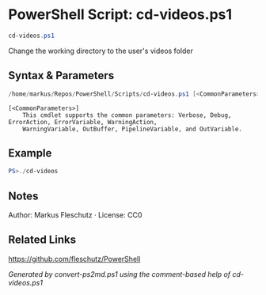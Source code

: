 # PowerShell Script: cd-videos.ps1
```powershell
cd-videos.ps1
```

Change the working directory to the user's videos folder

## Syntax & Parameters
```powershell
/home/markus/Repos/PowerShell/Scripts/cd-videos.ps1 [<CommonParameters>]
```

```
[<CommonParameters>]
    This cmdlet supports the common parameters: Verbose, Debug, ErrorAction, ErrorVariable, WarningAction, 
    WarningVariable, OutBuffer, PipelineVariable, and OutVariable.
```

## Example
```powershell
PS>./cd-videos
```


## Notes
Author: Markus Fleschutz · License: CC0

## Related Links
https://github.com/fleschutz/PowerShell

*Generated by convert-ps2md.ps1 using the comment-based help of cd-videos.ps1*
